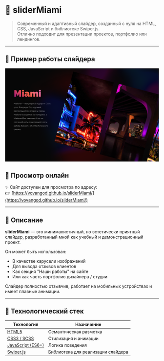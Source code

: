 # 🌴 sliderMiami

> Современный и адаптивный слайдер, созданный с нуля на HTML, CSS, JavaScript и библиотеке Swiper.js.  
Отлично подходит для презентации проектов, портфолио или лендингов.

---

## 📸 Пример работы слайдера

![Пример работы слайдера](screenSlider.png)

## 🔗 Просмотр онлайн

✨ Сайт доступен для просмотра по адресу:  
👉 [https://vovangod.github.io/sliderMiami/](https://vovangod.github.io/sliderMiami/)

---

## 🧾 Описание

**sliderMiami** — это минималистичный, но эстетически приятный слайдер, разработанный мной как учебный и демонстрационный проект.  

Он может быть использован:
- В качестве карусели изображений
- Для вывода отзывов клиентов
- Как секция "Наши работы" на сайте
- Или как часть портфолио дизайнера / студии

Слайдер полностью отзывчив, работает на мобильных устройствах и имеет плавные анимации.

---

## 🔧 Технологический стек

| Технология      | Назначение |
|----------------|------------|
| [HTML5](https://developer.mozilla.org/ru/docs/Web/Guide/HTML/HTML5) | Семантическая разметка |
| [CSS3 / SCSS](https://sass-lang.com/) | Стилизация и анимации |
| [JavaScript (ES6+)](https://developer.mozilla.org/ru/docs/Web/JavaScript) | Логика поведения |
| [Swiper.js](https://swiperjs.com/) | Библиотека для реализации слайдера |
